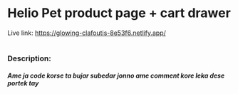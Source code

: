 
# Helio Pet product page + cart drawer

Live link: https://glowing-clafoutis-8e53f6.netlify.app/

#

### Description:
##### Ame ja code korse ta bujar subedar jonno ame comment kore leka dese portek tay 

